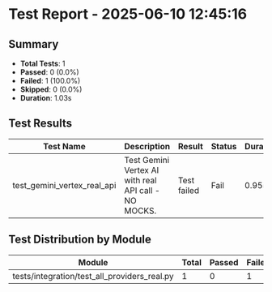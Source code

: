 # Test Report - 2025-06-10 12:45:16

## Summary
- **Total Tests**: 1
- **Passed**: 0 (0.0%)
- **Failed**: 1 (100.0%)
- **Skipped**: 0 (0.0%)
- **Duration**: 1.03s

## Test Results

| Test Name | Description | Result | Status | Duration | Timestamp | Error Message |
|-----------|-------------|--------|--------|----------|-----------|---------------|
| test_gemini_vertex_real_api | Test Gemini Vertex AI with real API call - NO MOCKS. | Test failed | Fail | 0.955s | 2025-06-10 12:45:17 | ../../../.venv/lib/python3.11/site-packages/pydantic/main.py:983: in __getattr__     return pydantic... |

## Test Distribution by Module

| Module | Total | Passed | Failed | Skipped |
|--------|-------|--------|--------|---------|
| tests/integration/test_all_providers_real.py | 1 | 0 | 1 | 0 |
